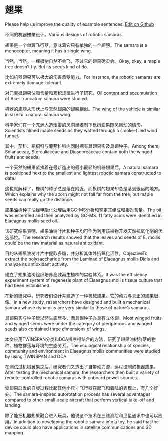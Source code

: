 # 翅果

Please help us improve the quality of example sentences! [Edit on Github](https://github.com/jiyushe/jiyu-example-sentence-source/blob/main/chinese/chiguo.md)

<p><span class="chinese">不同的机器翅果设计。</span><span class="english">Various designs of robotic samaras.</span></p>

<p><span class="chinese">翅果是一个单翼飞行器，意味着它只有单独的一个翅膀。</span><span class="english">The samara is a monocopter, meaning it has a single wing.</span></p>

<p><span class="chinese">当然，当然，一棵枫树自然不会飞，不过它的翅果确实会。</span><span class="english">Okay, okay, a maple tree doesn’t fly. But its seeds kind of do.</span></p>

<p><span class="chinese">比如机器翅果可以极大的伤害承受能力。</span><span class="english">For instance, the robotic samaras are extremely damage-tolerant.</span></p>

<p><span class="chinese">对元宝枫翅果油脂含量和累积规律进行了研究。</span><span class="english">Oil content and accumulation of Acer truncatum samara were studied.</span></p>

<p><span class="chinese">机器的翅膀从形状上与天然翅果的翅膀相似。</span><span class="english">The wing of the vehicle is similar in size to a natural samara wing.</span></p>

<p><span class="chinese">科学家们在一个充满人造烟雾的风洞里摄制下枫树翅果随风飘动的情形。</span><span class="english">Scientists filmed maple seeds as they wafted through a smoke-filled wind tunnel.</span></p>

<p><span class="chinese">其中，茄科、梧桐科与薯蓣科科内同时拥有具翅果实及具翅种子。</span><span class="english">Among them, Solanaceae, Sterculiaceae and Dioscoreaceae contain both the winged fruits and seeds.</span></p>

<p><span class="chinese">一个天然的翅果紧挨着在最新造出的最小最轻的机器翅果后。</span><span class="english">A natural samara is positioned next to the smallest and lightest robotic samara constructed to date.</span></p>

<p><span class="chinese">这也就解释了，橡树的种子总是落在附近，而枫树的翅果却总是落到很远的地方。</span><span class="english">Which explains why the acorn might not fall far from the tree, but maple seeds can really go the distance.</span></p>

<p><span class="chinese">翅果油树种子油经甲酯化处理后用GC-MS分析和鉴定其组成和相对含量。</span><span class="english">The oil was esterified and then analyzed by GC-MS. 11 fatty acids were identified in Elaeagnus mollis seed oil.</span></p>

<p><span class="chinese">该研究结果表明，翅果油树叶片和种子均可作为利用该植物开发天然抗氧化剂的优选部位。</span><span class="english">The research results showed that the leaves and seeds of E. mollis could be the raw material as natural antioxidant.</span></p>

<p><span class="chinese">目的从翅果油树叶片中提取多糖，并分析其体外抗氧化活性。</span><span class="english">ObjectiveTo extract the polysaccharide from the Laminae of Elaeagnus mollis Diels and analyze its antioxidant activity.</span></p>

<p><span class="chinese">建立了翅果油树组织培养高效再生植株的实验体系。</span><span class="english">It was the efficiency experiment system of regenesis plant of Elaeagnus mollis tissue culture that had been established.</span></p>

<p><span class="chinese">在新的研究中，研究者们设计并建造了一种机械翅果，它的动力与真正的翅果很像。</span><span class="english">In a new study, researchers have designed and built a mechanical samara whose dynamics are very similar to those of nature’s samaras.</span></p>

<p><span class="chinese">具翅果实与种子皆以环生翅居多，而具翅种子亦具有立体翅。</span><span class="english">Most winged fruits and winged seeds were under the category of pteripterous and winged seeds also contained three dimensions of wings.</span></p>

<p><span class="chinese">本文应用TWINSPAN分类和DCA排序相结合的方法，研究了翅果油树群落的物种、植物群落与环境的生态关系。</span><span class="english">The ecological relationship of species, community and environment in Elaeagnus mollis communities were studied by using TWINSPAN and DCA.</span></p>

<p><span class="chinese">在测试过机械翼果之后，研究者们又造出了自带动力源，远程控制的机器翅果。</span><span class="english">After testing the mechanical samara, the researchers then built a variety of remote-controlled robotic samaras with onboard power sources.</span></p>

<p><span class="chinese">受翅果启发的自旋过程比起其他小尺寸飞行器在起飞和着陆的表现上，有几个好处。</span><span class="english">The samara-inspired autorotation process has several advantages compared to other small-scale aircraft that perform vertical take-off and landing.</span></p>

<p><span class="chinese">除了能把机器翅果融合进入玩具，他说这个技术在三维测绘和卫星通讯中也可以应用。</span><span class="english">In addition to developing the robotic samara into a toy, he said that the device could also have applications in satellite communications and 3D mapping.</span></p>

